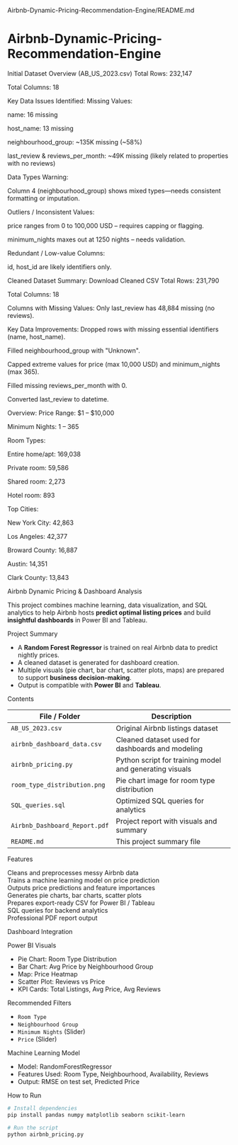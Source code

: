 Airbnb-Dynamic-Pricing-Recommendation-Engine/README.md
# Airbnb-Dynamic-Pricing-Recommendation-Engine

Initial Dataset Overview (AB_US_2023.csv)
Total Rows: 232,147

Total Columns: 18

Key Data Issues Identified:
Missing Values:

name: 16 missing

host_name: 13 missing

neighbourhood_group: ~135K missing (~58%)

last_review & reviews_per_month: ~49K missing (likely related to properties with no reviews)

Data Types Warning:

Column 4 (neighbourhood_group) shows mixed types—needs consistent formatting or imputation.

Outliers / Inconsistent Values:

price ranges from 0 to 100,000 USD – requires capping or flagging.

minimum_nights maxes out at 1250 nights – needs validation.

Redundant / Low-value Columns:

id, host_id are likely identifiers only.



Cleaned Dataset Summary: Download Cleaned CSV
Total Rows: 231,790

Total Columns: 18

Columns with Missing Values: Only last_review has 48,884 missing (no reviews).

Key Data Improvements:
Dropped rows with missing essential identifiers (name, host_name).

Filled neighbourhood_group with "Unknown".

Capped extreme values for price (max 10,000 USD) and minimum_nights (max 365).

Filled missing reviews_per_month with 0.

Converted last_review to datetime.

Overview:
Price Range: $1 – $10,000

Minimum Nights: 1 – 365

Room Types:

Entire home/apt: 169,038

Private room: 59,586

Shared room: 2,273

Hotel room: 893

Top Cities:

New York City: 42,863

Los Angeles: 42,377

Broward County: 16,887

Austin: 14,351

Clark County: 13,843





Airbnb Dynamic Pricing & Dashboard Analysis

This project combines machine learning, data visualization, and SQL analytics to help Airbnb hosts **predict optimal listing prices** and build **insightful dashboards** in Power BI and Tableau.

Project Summary
- A **Random Forest Regressor** is trained on real Airbnb data to predict nightly prices.
- A cleaned dataset is generated for dashboard creation.
- Multiple visuals (pie chart, bar chart, scatter plots, maps) are prepared to support **business decision-making**.
- Output is compatible with **Power BI** and **Tableau**.

Contents

| File / Folder                    | Description                                         |
|----------------------------------|-----------------------------------------------------|
| `AB_US_2023.csv`                | Original Airbnb listings dataset                    |
| `airbnb_dashboard_data.csv`     | Cleaned dataset used for dashboards and modeling    |
| `airbnb_pricing.py`             | Python script for training model and generating visuals |
| `room_type_distribution.png`    | Pie chart image for room type distribution          |
| `SQL_queries.sql`               | Optimized SQL queries for analytics                 |
| `Airbnb_Dashboard_Report.pdf`   | Project report with visuals and summary             |
| `README.md`                     | This project summary file                           |

Features

Cleans and preprocesses messy Airbnb data  
Trains a machine learning model on price prediction  
Outputs price predictions and feature importances  
Generates pie charts, bar charts, scatter plots  
Prepares export-ready CSV for Power BI / Tableau  
SQL queries for backend analytics  
Professional PDF report output

Dashboard Integration

Power BI Visuals
- Pie Chart: Room Type Distribution
- Bar Chart: Avg Price by Neighbourhood Group
- Map: Price Heatmap
- Scatter Plot: Reviews vs Price
- KPI Cards: Total Listings, Avg Price, Avg Reviews

Recommended Filters
- `Room Type`
- `Neighbourhood Group`
- `Minimum Nights` (Slider)
- `Price` (Slider)

Machine Learning Model

- Model: RandomForestRegressor  
- Features Used: Room Type, Neighbourhood, Availability, Reviews  
- Output: RMSE on test set, Predicted Price

How to Run

```bash
# Install dependencies
pip install pandas numpy matplotlib seaborn scikit-learn

# Run the script
python airbnb_pricing.py




